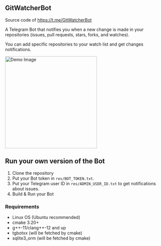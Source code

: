 ## GitWatcherBot
Source code of https://t.me/GitWatcherBot

A Telegram Bot that notifies you when a new change is made in your repositories (issues, pull requests, stars, forks, and watches).

You can add specific repositories to your watch list and get changes notifications.

<img src="https://i.ibb.co/XDXV2PZ/NEW.jpg" alt="Demo Image" width="300">

## Run your own version of the Bot
1. Clone the repository
2. Put your Bot token in `res/BOT_TOKEN.txt`.
3. Put your Telegram user ID in `res/ADMIN_USER_ID.txt` to get notifications about issues.
4. Build & Run your Bot 

### Requirements
- Linux OS (Ubuntu recommended)
- cmake 3.20+
- g++-11/clang++-12 and up
- tgbotxx (will be fetched by cmake)
- sqlite3_orm (will be fetched by cmake)
